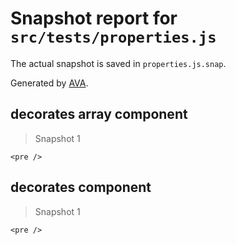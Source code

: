 # Snapshot report for `src/tests/properties.js`

The actual snapshot is saved in `properties.js.snap`.

Generated by [AVA](https://ava.li).

## decorates array component

> Snapshot 1

    <pre />

## decorates component

> Snapshot 1

    <pre />
